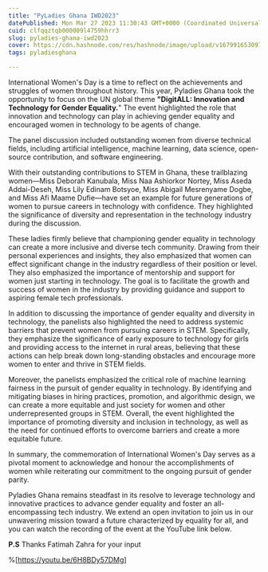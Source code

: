 ```yaml
---
title: "PyLadies Ghana IWD2023"
datePublished: Mon Mar 27 2023 11:30:43 GMT+0000 (Coordinated Universal Time)
cuid: clfqqztqb000009l4759hhrr3
slug: pyladies-ghana-iwd2023
cover: https://cdn.hashnode.com/res/hashnode/image/upload/v1679916530977/19867f0d-27a0-4363-90a2-c4537da2ef6b.jpeg
tags: pyladiesghana

---
```


International Women's Day is a time to reflect on the achievements and struggles of women throughout history. This year, Pyladies Ghana took the opportunity to focus on the UN global theme **"DigitALL: Innovation and Technology for Gender Equality.**" The event highlighted the role that innovation and technology can play in achieving gender equality and encouraged women in technology to be agents of change.

The panel discussion included outstanding women from diverse technical fields, including artificial intelligence, machine learning, data science, open-source contribution, and software engineering.

With their outstanding contributions to STEM in Ghana, these trailblazing women—Miss Deborah Kanubala, Miss Naa Ashiorkor Nortey, Miss Aseda Addai-Deseh, Miss Lily Edinam Botsyoe, Miss Abigail Mesrenyame Dogbe, and Miss Afi Maame Dufie—have set an example for future generations of women to pursue careers in technology with confidence. They highlighted the significance of diversity and representation in the technology industry during the discussion.

These ladies firmly believe that championing gender equality in technology can create a more inclusive and diverse tech community. Drawing from their personal experiences and insights, they also emphasized that women can effect significant change in the industry regardless of their position or level. They also emphasized the importance of mentorship and support for women just starting in technology. The goal is to facilitate the growth and success of women in the industry by providing guidance and support to aspiring female tech professionals.

In addition to discussing the importance of gender equality and diversity in technology, the panelists also highlighted the need to address systemic barriers that prevent women from pursuing careers in STEM. Specifically, they emphasize the significance of early exposure to technology for girls and providing access to the internet in rural areas, believing that these actions can help break down long-standing obstacles and encourage more women to enter and thrive in STEM fields.

Moreover, the panelists emphasized the critical role of machine learning fairness in the pursuit of gender equality in technology. By identifying and mitigating biases in hiring practices, promotion, and algorithmic design, we can create a more equitable and just society for women and other underrepresented groups in STEM. Overall, the event highlighted the importance of promoting diversity and inclusion in technology, as well as the need for continued efforts to overcome barriers and create a more equitable future.

In summary, the commemoration of International Women's Day serves as a pivotal moment to acknowledge and honour the accomplishments of women while reiterating our commitment to the ongoing pursuit of gender parity.

Pyladies Ghana remains steadfast in its resolve to leverage technology and innovative practices to advance gender equality and foster an all-encompassing tech industry. We extend an open invitation to join us in our unwavering mission toward a future characterized by equality for all, and you can watch the recording of the event at the YouTube link below.

**P.S** Thanks Fatimah Zahra for your input

%[https://youtu.be/6H8BDy57DMg]